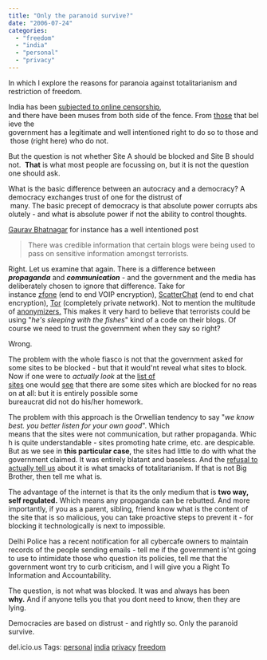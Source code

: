 ```yaml
---
title: "Only the paranoid survive?"
date: "2006-07-24"
categories: 
  - "freedom"
  - "india"
  - "personal"
  - "privacy"
---
```


In which I explore the reasons for paranoia against totalitarianism and restriction of freedom.

India has been [subjected to online censorship,](http://www.time.com/time/asia/magazine/article/0,13673,501060731-1218101,00.html) and there have been muses from both side of the fence. From [those](http://www.newdelhitimes.org/archives/2006/07/i_support_the_b.html) that believe the government has a legitimate and well intentioned right to do so to those and those (right here) who do not.

But the question is not whether Site A should be blocked and Site B should not.  **That** is what most people are focussing on, but it is not the question one should ask.

What is the basic difference between an autocracy and a democracy? A democracy exchanges trust of one for the distrust of  many. The basic precept of democracy is that absolute power corrupts absolutely - and what is absolute power if not the ability to control thoughts.

[Gaurav Bhatnagar](http://www.newdelhitimes.org/archives/2006/07/i_support_the_b.html) for instance has a well intentioned post

> There was credible information that certain blogs were being used to pass on sensitive information amongst terrorists.

Right. Let us examine that again. There is a difference between **_propaganda_** and **_communication_** - and the government and the media has deliberately chosen to ignore that difference. Take for instance [zfone](http://www.philzimmermann.com/EN/zfone/index.html) (end to end VOIP encryption), [ScatterChat](http://it.slashdot.org/article.pl?sid=06/07/22/1943210) (end to end chat encryption), [Tor](http://en.wikipedia.org/wiki/Tor_(anonymity_network)) (completely private network). Not to mention the multitude of [anonymizers.](http://blog.yasirmemon.com/wp2/nfblog/?p=25) This makes it very hard to believe that terrorists could be using "_he's sleeping with the fishes_" kind of a code on their blogs. Of course we need to trust the government when they say so right?

Wrong.

The problem with the whole fiasco is not that the government asked for some sites to be blocked - but that it would'nt reveal what sites to block. Now if one were to _actually look_ at the [list of sites](http://censorship.wikia.com/wiki/List_of_Sites_Banned) one would [see](http://curiousgawker.blogspot.com/2006/07/incompetence-of-indian-government.html) that there are some sites which are blocked for no reason at all: but it is entirely possible some bureaucrat did not do his/her homework.

The problem with this approach is the Orwellian tendency to say "_we know best. you better listen for your own good_". Which means that the sites were not communication, but rather propaganda. Which is quite understandable - sites promoting hate crime, etc. are despicable. But as we see in **this particular case**, the sites had little to do with what the government claimed. It was entirely blatant and baseless. And the [refusal to actually tell us](http://www.shivamvij.com/2006/07/somebody-must-have-blocked-some-sites-what-is-your-problem.html) about it is what smacks of totalitarianism. If that is not Big Brother, then tell me what is.

The advantage of the internet is that its the only medium that is **two way, self regulated.** Which means any propaganda can be rebutted. And more importantly, if you as a parent, sibling, friend know what is the content of the site that is so malicious, you can take proactive steps to prevent it - for blocking it technologically is next to impossible.

Delhi Police has a recent notification for all cybercafe owners to maintain records of the people sending emails - tell me if the government is'nt going to use to intimidate those who question its policies, tell me that the government wont try to curb criticism, and I will give you a Right To Information and Accountability.

The question, is not what was blocked. It was and always has been **why.** And if anyone tells you that you dont need to know, then they are lying.

Democracies are based on distrust - and rightly so. Only the paranoid survive.

del.icio.us Tags: [personal](http://del.icio.us/sss8ue/personal) [india](http://del.icio.us/sss8ue/india) [privacy](http://del.icio.us/sss8ue/privacy) [freedom](http://del.icio.us/sss8ue/freedom)
